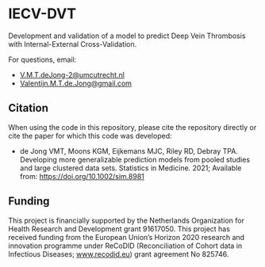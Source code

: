 # IECV-DVT
Development and validation of a model to predict Deep Vein Thrombosis with Internal-External Cross-Validation.

For questions, email:
- V.M.T.deJong-2@umcutrecht.nl
- Valentijn.M.T.de.Jong@gmail.com

## Citation
When using the code in this repository, please cite the repository directly or cite the paper for which this code was developed:
* de Jong VMT, Moons KGM, Eijkemans MJC, Riley RD, Debray TPA. Developing more generalizable prediction models from pooled studies and large clustered data sets. Statistics in Medicine. 2021; Available from: https://doi.org/10.1002/sim.8981

## Funding
This project is financially supported by the Netherlands Organization for Health Research and Development grant 91617050. This project has received funding from the European Union’s Horizon 2020 research and innovation programme under ReCoDID (Reconciliation of Cohort data in Infectious Diseases; www.recodid.eu) grant agreement No 825746.
